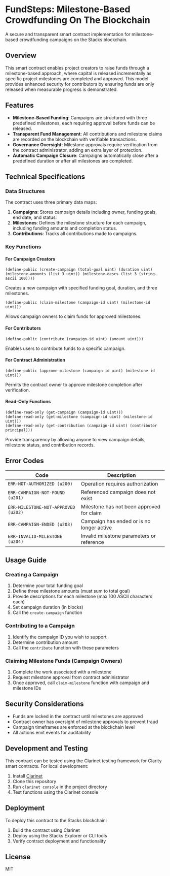 # FundSteps: Milestone-Based Crowdfunding On The Blockchain

A secure and transparent smart contract implementation for milestone-based crowdfunding campaigns on the Stacks blockchain.

## Overview

This smart contract enables project creators to raise funds through a milestone-based approach, where capital is released incrementally as specific project milestones are completed and approved. This model provides enhanced security for contributors by ensuring funds are only released when measurable progress is demonstrated.

## Features

- **Milestone-Based Funding**: Campaigns are structured with three predefined milestones, each requiring approval before funds can be released.
- **Transparent Fund Management**: All contributions and milestone claims are recorded on the blockchain with verifiable transactions.
- **Governance Oversight**: Milestone approvals require verification from the contract administrator, adding an extra layer of protection.
- **Automatic Campaign Closure**: Campaigns automatically close after a predefined duration or after all milestones are completed.

## Technical Specifications

### Data Structures

The contract uses three primary data maps:

1. **Campaigns**: Stores campaign details including owner, funding goals, end date, and status.
2. **Milestones**: Defines the milestone structure for each campaign, including funding amounts and completion status.
3. **Contributions**: Tracks all contributions made to campaigns.

### Key Functions

#### For Campaign Creators

```clarity
(define-public (create-campaign (total-goal uint) (duration uint) (milestone-amounts (list 3 uint)) (milestone-descs (list 3 (string-ascii 100))))
```
Creates a new campaign with specified funding goal, duration, and three milestones.

```clarity
(define-public (claim-milestone (campaign-id uint) (milestone-id uint)))
```
Allows campaign owners to claim funds for approved milestones.

#### For Contributors

```clarity
(define-public (contribute (campaign-id uint) (amount uint)))
```
Enables users to contribute funds to a specific campaign.

#### For Contract Administration

```clarity
(define-public (approve-milestone (campaign-id uint) (milestone-id uint)))
```
Permits the contract owner to approve milestone completion after verification.

#### Read-Only Functions

```clarity
(define-read-only (get-campaign (campaign-id uint)))
(define-read-only (get-milestone (campaign-id uint) (milestone-id uint)))
(define-read-only (get-contribution (campaign-id uint) (contributor principal)))
```
Provide transparency by allowing anyone to view campaign details, milestone status, and contribution records.

## Error Codes

| Code | Description |
|------|-------------|
| `ERR-NOT-AUTHORIZED (u200)` | Operation requires authorization |
| `ERR-CAMPAIGN-NOT-FOUND (u201)` | Referenced campaign does not exist |
| `ERR-MILESTONE-NOT-APPROVED (u202)` | Milestone has not been approved for claim |
| `ERR-CAMPAIGN-ENDED (u203)` | Campaign has ended or is no longer active |
| `ERR-INVALID-MILESTONE (u204)` | Invalid milestone parameters or reference |

## Usage Guide

### Creating a Campaign

1. Determine your total funding goal
2. Define three milestone amounts (must sum to total goal)
3. Provide descriptions for each milestone (max 100 ASCII characters each)
4. Set campaign duration (in blocks)
5. Call the `create-campaign` function

### Contributing to a Campaign

1. Identify the campaign ID you wish to support
2. Determine contribution amount
3. Call the `contribute` function with these parameters

### Claiming Milestone Funds (Campaign Owners)

1. Complete the work associated with a milestone
2. Request milestone approval from contract administrator
3. Once approved, call `claim-milestone` function with campaign and milestone IDs

## Security Considerations

- Funds are locked in the contract until milestones are approved
- Contract owner has oversight of milestone approvals to prevent fraud
- Campaign timeframes are enforced at the blockchain level
- All actions emit events for auditability

## Development and Testing

This contract can be tested using the Clarinet testing framework for Clarity smart contracts. For local development:

1. Install [Clarinet](https://github.com/hirosystems/clarinet)
2. Clone this repository
3. Run `clarinet console` in the project directory
4. Test functions using the Clarinet console

## Deployment

To deploy this contract to the Stacks blockchain:

1. Build the contract using Clarinet
2. Deploy using the Stacks Explorer or CLI tools
3. Verify contract deployment and functionality

## License

MIT
